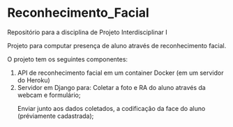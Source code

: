 # Reconhecimento_Facial
Repositório para a disciplina de Projeto Interdisciplinar I

Projeto para computar presença de aluno através de reconhecimento facial.

O projeto tem os seguintes componentes:
1. API de reconhecimento facial em um container Docker (em um servidor do Heroku)
2. Servidor em Django para: Coletar a foto e RA do aluno através da webcam e formulário;<p>Enviar junto aos dados coletados, a codificação da face do aluno (préviamente cadastrada);

